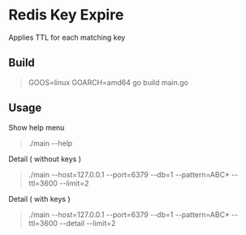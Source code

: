 # Redis Key Expire

Applies TTL for each matching key

## Build

> GOOS=linux GOARCH=amd64 go build main.go

## Usage

Show help menu
> ./main --help

Detail ( without keys )
> ./main --host=127.0.0.1 --port=6379 --db=1 --pattern=ABC* --ttl=3600 --limit=2

Detail ( with keys )
> ./main --host=127.0.0.1 --port=6379 --db=1 --pattern=ABC* --ttl=3600 --detail  --limit=2